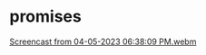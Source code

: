 # promises
[Screencast from 04-05-2023 06:38:09 PM.webm](https://user-images.githubusercontent.com/31010005/230227275-0e9b0861-49f6-4fa0-888e-b04d29fd3c1c.webm)
